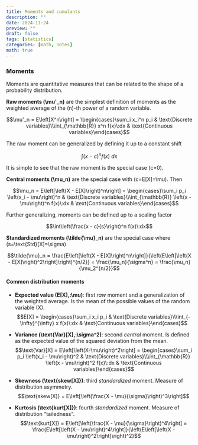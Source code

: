 ```yaml
---
title: Moments and cumulants
description: ""
date: 2024-11-24
preview: ""
draft: false
tags: [statistics]
categories: [math, notes]
math: true
---
```


### Moments

Moments are quantitative measures that can be related to the shape of a probability distribution.

**Raw moments \(\mu'_n\)** are the simplest definition of moments as the weighted average of the \(n\)-th power of a random variable.

$$\mu'_n = E\left[X^n\right] = \begin{cases}\sum_i x_i^n p_i & \text{Discrete variables}\\\int_{\mathbb{R}} x^n f(x)\:dx & \text{Continuous variables}\end{cases}$$

The raw moment can be generalized by defining it up to a constant shift

$$\int\left(x - c\right)^n f(x)\:dx$$

It is simple to see that the raw moment is the special case \(c=0\).

**Central moments \(\mu_n\)** are the special case with \(c=E[X]=\mu\). Then

$$\mu_n = E\left[\left(X - E[X]\right)^n\right] = \begin{cases}\sum_i p_i \left(x_i - \mu\right)^n & \text{Discrete variables}\\\int_{\mathbb{R}} \left(x - \mu\right)^n f(x)\:dx & \text{Continuous variables}\end{cases}$$

Further generalizing, moments can be defined up to a scaling factor

$$\int\left(\frac{x - c}{s}\right)^n f(x)\:dx$$

**Standardized moments \(\tilde{\mu}_n\)** are the special case where \(s=\text{Std}[X]=\sigma\)

$$\tilde{\mu}_n = \frac{E\left[\left(X - E[X]\right)^n\right]}{\left(E\left[\left(X - E[X]\right)^2\right]\right)^{n/2}} = \frac{\mu_n}{\sigma^n} = \frac{\mu_n}{\mu_2^{n/2}}$$

#### Common distribution moments

- **Expected value \(E[X],\:\mu\)**: first _raw_ moment and a generalization of the weighted average. Is the mean of the possible values of the random variable \(X\).
  $$E[X] = \begin{cases}\sum_i x_i p_i & \text{Discrete variables}\\\int_{-\infty}^{\infty} x f(x)\:dx & \text{Continuous variables}\end{cases}$$

- **Variance \(\text{Var}[X],\:\sigma^2\)**: second _central_ moment. Is defined as the expected value of the squared deviation from the mean.
  $$\text{Var}[X] = E\left[\left(X-\mu\right)^2\right] = \begin{cases}\sum_i p_i \left(x_i - \mu\right)^2 & \text{Discrete variables}\\\int_{\mathbb{R}} \left(x - \mu\right)^2 f(x)\:dx & \text{Continuous variables}\end{cases}$$

- **Skewness \(\text{skew[X]}\)**: third _standardized_ moment. Measure of distribution asymmetry.
  $$\text{skew[X]} = E\left[\left(\frac{X - \mu}{\sigma}\right)^3\right]$$

- **Kurtosis \(\text{kurt[X]}\)**: fourth _standardized_ moment. Measure of distribution "tailedness".
  $$\text{kurt[X]} = E\left[\left(\frac{X - \mu}{\sigma}\right)^4\right] = \frac{E\left[\left(X - \mu\right)^4\right]}{\left(E\left[\left(X - \mu\right)^2\right]\right)^2}$$
